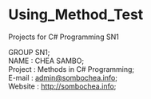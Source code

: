 # Using_Method_Test
Projects for C# Programming SN1

GROUP SN1;<br/>
NAME : CHEA SAMBO;<br/>
Project : Methods in C# Programming;<br/>
E-mail : admin@sombochea.info;<br/>
Website : http://sombochea.info;
